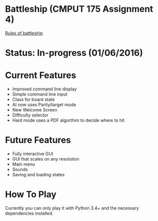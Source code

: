 # Battleship (CMPUT 175 Assignment 4)
  [Rules of battleship](https://en.wikipedia.org/wiki/Battleship_(game))
  
# Status: In-progress (01/06/2016)

# Current Features
- Improved command line display
- Simple command line input
- Class for board state
- AI now uses Parity/target mode 
- New Welcome Screen
- Difficulty selector
- Hard mode uses a PDF algorthim to decide where to hit

# Future Features
- Fully interactive GUI
- GUI that scales on any resolution
- Main menu
- Sounds
- Saving and loading states

# How To Play

Currently you can only play it with Python 3.4+ and the necessary dependencies installed.
